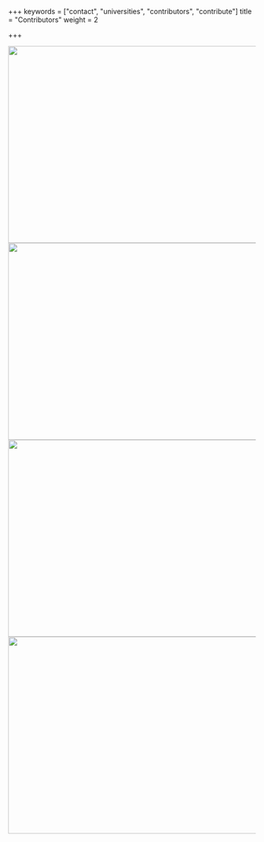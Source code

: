 +++
keywords = ["contact", "universities", "contributors", "contribute"]
title = "Contributors"
weight = 2

+++
<div class="logo-gallery"> <img src="/uploads/logo.png" width="600" height="400"> </div>

<div class="logo-gallery"> <img src="/uploads/logo.png" width="600" height="400"> </div>

<div class="logo-gallery"> <img src="/uploads/logo.png" width="600" height="400"> </div>

<div class="logo-gallery"> <img src="/uploads/logo.png" width="600" height="400"> </div>